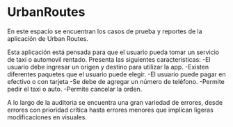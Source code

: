 # UrbanRoutes
En este espacio  se encuentran los casos de prueba y reportes de la aplicación de Urban Routes. 

Esta  aplicación está pensada para que el usuario pueda tomar un servicio de  taxi o automovil rentado. Presenta las siguientes caracteristicas:
-El usuario debe ingresar un origen y destino para utilizar la app.
-Existen diferentes paquetes que el usuario puede elegir.
-El usuario puede pagar en efectivo o con tarjeta
-Se debe de agregar un número de teléfono.
-Permite pedir el taxi o auto.
-Permite cancelar la orden.


A lo largo de la auditoria se encuentra una gran variedad de errores, desde errores con prioridad crítica hasta errores menores que implican ligeras modificaciones en visuales.

